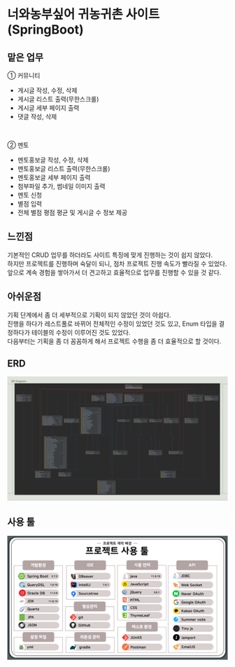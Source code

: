 # 너와농부싶어 귀농귀촌 사이트(SpringBoot)

## 맡은 업무
① 커뮤니티
  - 게시글 작성, 수정, 삭제
  - 게시글 리스트 출력(무한스크롤)
  - 게시글 세부 페이지 출력
  - 댓글 작성, 삭제
  <br>
  
② 멘토
  - 멘토홍보글 작성, 수정, 삭제
  - 멘토홍보글 리스트 출력(무한스크롤)
  - 멘토홍보글 세부 페이지 출력
  - 첨부파일 추가, 썸네일 이미지 출력
  - 멘토 신청
  - 별점 입력
  - 전체 별점 평점 평균 및 게시글 수 정보 제공
  
  
## 느낀점
기본적인 CRUD 업무를 하더라도 사이트 특징에 맞게 진행하는 것이 쉽지 않았다. <br>
하지만 프로젝트를 진행하며 숙달이 되니, 점차 프로젝트 진행 속도가 빨라질 수 있었다. <br>
앞으로 계속 경험을 쌓아가서 더 견고하고 효율적으로 업무를 진행할 수 있을 것 같다.
  

## 아쉬운점
기획 단계에서 좀 더 세부적으로 기획이 되지 않았던 것이 아쉽다. <br>
진행을 하다가 레스트풀로 바뀌어 전체적인 수정이 있었던 것도 있고, Enum 타입을 결정하다가 테이블의 수정이 이루어진 것도 있었다. <br>
다음부터는 기획을 좀 더 꼼꼼하게 해서 프로젝트 수행을 좀 더 효율적으로 할 것이다.

## ERD
![3차 spring 프로젝트](https://raw.githubusercontent.com/ssw4688/springProject/3e2be2d18d5e9fc3cff2cdf971ec670249df8909/ERD-001%20(3).png)

## 사용 툴
![사용 툴](https://raw.githubusercontent.com/ssw4688/springProject/master/%EC%82%AC%EC%9A%A9%ED%88%B4.png)
